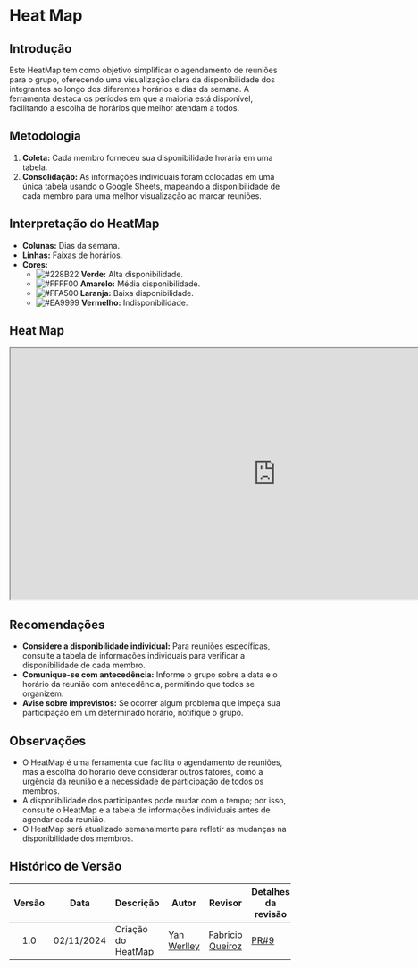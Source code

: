 # Heat Map

## Introdução

Este HeatMap tem como objetivo simplificar o agendamento de reuniões para o grupo, oferecendo uma visualização clara da disponibilidade dos integrantes ao longo dos diferentes horários e dias da semana. A ferramenta destaca os períodos em que a maioria está disponível, facilitando a escolha de horários que melhor atendam a todos.

## Metodologia

1. **Coleta:** Cada membro forneceu sua disponibilidade horária em uma tabela.
2. **Consolidação:** As informações individuais foram colocadas em uma única tabela usando o Google Sheets, mapeando a disponibilidade de cada membro para uma melhor visualização ao marcar reuniões.

## Interpretação do HeatMap

- **Colunas:** Dias da semana.
- **Linhas:** Faixas de horários.
- **Cores:** 
  - ![#228B22](https://singlecolorimage.com/get/228B22/15x15) **Verde:** Alta disponibilidade.
  - ![#FFFF00](https://via.placeholder.com/15/FFFF00/000000?text=+) **Amarelo:** Média disponibilidade.
  - ![#FFA500](https://via.placeholder.com/15/FFA500/000000?text=+) **Laranja:** Baixa disponibilidade.
  - ![#EA9999](https://via.placeholder.com/15/EA9999/000000?text=+) **Vermelho:** Indisponibilidade.

## Heat Map

<iframe src="https://docs.google.com/spreadsheets/d/e/2PACX-1vTiMebgnyHjop1PcJeVbLSat8WFygm1Wxv8D2wbkzUB-Vt5UENiFPRzxCioymf850GSFmck3C7iLCfa/pubhtml#" width="950" height="450"></iframe>

## Recomendações

- **Considere a disponibilidade individual:** Para reuniões específicas, consulte a tabela de informações individuais para verificar a disponibilidade de cada membro.
- **Comunique-se com antecedência:** Informe o grupo sobre a data e o horário da reunião com antecedência, permitindo que todos se organizem.
- **Avise sobre imprevistos:** Se ocorrer algum problema que impeça sua participação em um determinado horário, notifique o grupo.

## Observações

- O HeatMap é uma ferramenta que facilita o agendamento de reuniões, mas a escolha do horário deve considerar outros fatores, como a urgência da reunião e a necessidade de participação de todos os membros.
- A disponibilidade dos participantes pode mudar com o tempo; por isso, consulte o HeatMap e a tabela de informações individuais antes de agendar cada reunião.
- O HeatMap será atualizado semanalmente para refletir as mudanças na disponibilidade dos membros.

## Histórico de Versão

|Versão|Data|Descrição|Autor|Revisor| Detalhes da revisão |
|:----:|----|---------|-----|:-------:|-----| 
| 1.0 | 02/11/2024 | Criação do HeatMap | [Yan Werlley](https://github.com/YanWerlley) | [Fabricio Queiroz](https://github.com/FabricioDeQueiroz) | [PR#9](https://github.com/UnBArqDsw2024-2/2024.2_G4_Esporte_Entrega_01/pull/9)|